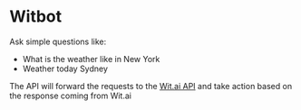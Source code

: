 # Witbot

Ask simple questions like:

- What is the weather like in New York
- Weather today Sydney

The API will forward the requests to the [Wit.ai API](https://wit.ai) and take action based on the response coming from Wit.ai
 
